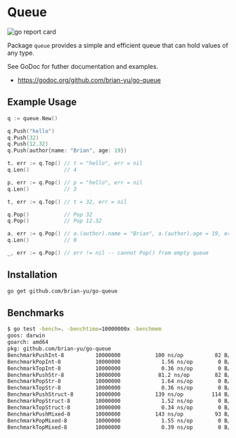 # Queue

![go report card](https://goreportcard.com/badge/github.com/brian-yu/go-queue)

Package `queue` provides a simple and efficient queue that can hold values of any type.

See GoDoc for futher documentation and examples.
- https://godoc.org/github.com/brian-yu/go-queue

## Example Usage

```go
q := queue.New()

q.Push("hello")
q.Push(32)
q.Push(12.32)
q.Push(author{name: "Brian", age: 19})

t, err := q.Top() // t = "hello", err = nil
q.Len()           // 4

p, err := q.Pop() // p = "hello", err = nil
q.Len()           // 3

t, err := q.Top() // t = 32, err = nil

q.Pop()           // Pop 32
q.Pop()           // Pop 12.32

a, err := q.Pop() // a.(author).name = "Brian", a.(author).age = 19, err = nil
q.Len()           // 0

_, err := q.Pop() // err != nil -- cannot Pop() from empty queue

```

## Installation
```bash
go get github.com/brian-yu/go-queue
```

## Benchmarks
```bash
$ go test -bench=. -benchtime=10000000x -benchmem
goos: darwin
goarch: amd64
pkg: github.com/brian-yu/go-queue
BenchmarkPushInt-8          10000000           100 ns/op          82 B/op          0 allocs/op
BenchmarkPopInt-8           10000000             1.56 ns/op        0 B/op          0 allocs/op
BenchmarkTopInt-8           10000000             0.36 ns/op        0 B/op          0 allocs/op
BenchmarkPushStr-8          10000000            81.2 ns/op        82 B/op          0 allocs/op
BenchmarkPopStr-8           10000000             1.64 ns/op        0 B/op          0 allocs/op
BenchmarkTopStr-8           10000000             0.36 ns/op        0 B/op          0 allocs/op
BenchmarkPushStruct-8       10000000           139 ns/op         114 B/op          1 allocs/op
BenchmarkPopStruct-8        10000000             1.52 ns/op        0 B/op          0 allocs/op
BenchmarkTopStruct-8        10000000             0.34 ns/op        0 B/op          0 allocs/op
BenchmarkPushMixed-8        10000000           143 ns/op          93 B/op          0 allocs/op
BenchmarkPopMixed-8         10000000             1.55 ns/op        0 B/op          0 allocs/op
BenchmarkTopMixed-8         10000000             0.39 ns/op        0 B/op          0 allocs/op
```